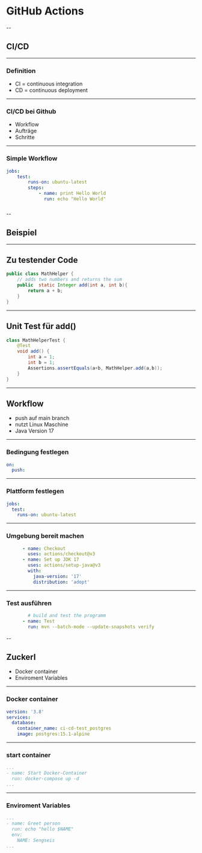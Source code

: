 # GitHub Actions

--

## CI/CD

---

### Definition 
* CI = continuous integration
* CD = continuous deployment
---

### CI/CD bei Github
* Workflow
* Aufträge
* Schritte

---
### Simple Workflow
```yaml
jobs:
	test:
		runs-on: ubuntu-latest
		steps:
			- name: print Hello World
			  run: echo "Hello World"

```
###

--
## Beispiel   

---

## Zu testender Code 

```Java 
public class MathHelper {
    // adds two numbers and returns the sum
    public  static Integer add(int a, int b){
        return a + b;
    }
}
```

---

## Unit Test für add()

```Java
class MathHelperTest {
    @Test
    void add() {
        int a = 1;
        int b = 1;
        Assertions.assertEquals(a+b, MathHelper.add(a,b));
    }
}
```

---

## Workflow 

* push auf main branch
* nutzt Linux Maschine
* Java Version 17

---
### Bedingung festlegen
```yaml
on:
  push:
```
---
### Plattform festlegen
```yaml
jobs:
  test:
    runs-on: ubuntu-latest
```
---
### Umgebung bereit machen
```yaml
      - name: Checkout
        uses: actions/checkout@v3
      - name: Set up JDK 17
        uses: actions/setup-java@v3
        with:
          java-version: '17'
          distribution: 'adopt'
```
---
### Test ausführen
```yaml
        # build and test the programm
      - name: Test
        run: mvn --batch-mode --update-snapshots verify
```
--
## Zuckerl 
* Docker container
* Enviroment Variables

---
### Docker container
```yaml
version: '3.8'
services:
  database:
    container_name: ci-cd-test_postgres
    image: postgres:15.1-alpine
```
---
### start container
```yaml
...
- name: Start Docker-Container
  run: docker-compose up -d
...
```
---
### Enviroment Variables
```yaml
...
- name: Greet person
  run: echo "hello $NAME"
  env:
    NAME: Sengseis
...
```
